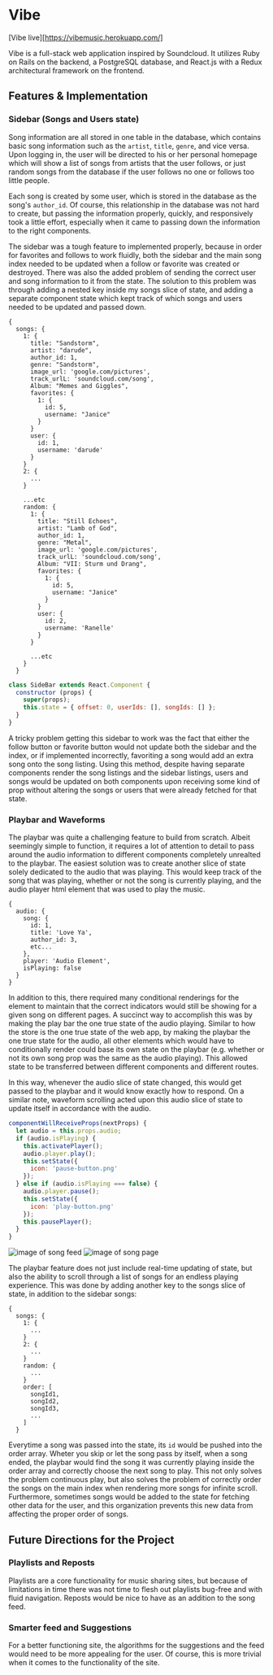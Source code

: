 # Vibe

[Vibe live][https://vibemusic.herokuapp.com/]

Vibe is a full-stack web application inspired by Soundcloud.  It utilizes Ruby on Rails on the backend, a PostgreSQL database, and React.js with a Redux architectural framework on the frontend.  

## Features & Implementation

### Sidebar (Songs and Users state)

  Song information are all stored in one table in the database, which contains basic song information such as the `artist`, `title`, `genre`, and vice versa. Upon logging in, the user will be directed to his or her personal homepage which will show a list of songs from artists that the user follows, or just random songs from the database if the user follows no one or follows too little people.

  Each song is created by some user, which is stored in the database as the song's `author_id`. Of course, this relationship in the database was not hard to create, but passing the information properly, quickly, and responsively took a little effort, especially when it came to passing down the information to the right components.

  The sidebar was a tough feature to implemented properly, because in order for favorites and follows to work fluidly, both the sidebar and the main song index needed to be updated when a follow or favorite was created or destroyed. There was also the added problem of sending the correct user and song information to it from the state. The solution to this problem was through adding a nested key inside my songs slice of state, and adding a separate component state which kept track of which songs and users needed to be updated and passed down.

```
{
  songs: {
    1: {
      title: "Sandstorm",
      artist: "darude",
      author_id: 1,
      genre: "Sandstorm",
      image_url: 'google.com/pictures',
      track_urlL: 'soundcloud.com/song',
      Album: "Memes and Giggles",
      favorites: {
        1: {
          id: 5,
          username: "Janice"
        }
      }
      user: {
        id: 1,
        username: 'darude'
      }
    }
    2: {
      ...
    }

    ...etc
    random: {
      1: {
        title: "Still Echoes",
        artist: "Lamb of God",
        author_id: 1,
        genre: "Metal",
        image_url: 'google.com/pictures',
        track_urlL: 'soundcloud.com/song',
        Album: "VII: Sturm und Drang",
        favorites: {
          1: {
            id: 5,
            username: "Janice"
          }
        }
        user: {
          id: 2,
          username: 'Ranelle'
        }
      }

      ...etc
    }
  }
```
```js
class SideBar extends React.Component {
  constructor (props) {
    super(props);
    this.state = { offset: 0, userIds: [], songIds: [] };
  }
}
```

A tricky problem getting this sidebar to work was the fact that either the follow button or favorite button would not update both the sidebar and the index, or if implemented incorrectly, favoriting a song would add an extra song onto the song listing. Using this method, despite having separate components render the song listings and the sidebar listings, users and songs would be updated on both components upon receiving some kind of prop without altering the songs or users that were already fetched for that state.

### Playbar and Waveforms

The playbar was quite a challenging feature to build from scratch. Albeit seemingly simple to function, it requires a lot of attention to detail to pass around the audio information to different components completely unrealted to the playbar. The easiest solution was to create another slice of state solely dedicated to the audio that was playing. This would keep track of the song that was playing, whether or not the song is currently playing, and the audio player html element that was used to play the music.

```
{
  audio: {
    song: {
      id: 1,
      title: 'Love Ya',
      author_id: 3,
      etc...
    },
    player: 'Audio Element',
    isPlaying: false
  }
}
```

In addition to this, there required many conditional renderings for the element to maintain that the correct indicators would still be showing for a given song on different pages. A succinct way to accomplish this was by making the play bar the one true state of the audio playing. Similar to how the store is the one true state of the web app, by making the playbar the one true state for the audio, all other elements which would have to conditionally render could base its own state on the playbar (e.g. whether or not its own song prop was the same as the audio playing). This allowed state to be transferred between different components and different routes.

In this way, whenever the audio slice of state changed, this would get passed to the playbar and it would know exactly how to respond. On a similar note, waveform scrolling acted upon this audio slice of state to update itself in accordance with the audio.

```js
componentWillReceiveProps(nextProps) {
  let audio = this.props.audio;
  if (audio.isPlaying) {
    this.activatePlayer();
    audio.player.play();
    this.setState({
      icon: 'pause-button.png'
    });
  } else if (audio.isPlaying === false) {
    audio.player.pause();
    this.setState({
      icon: 'play-button.png'
    });
    this.pausePlayer();
  }
}
```

![image of song feed](docs/playbar1.png)
![image of song page](docs/playbar2.png)

The playbar feature does not just include real-time updating of state, but also the ability to scroll through a list of songs for an endless playing experience. This was done by adding another key to the songs slice of state, in addition to the sidebar songs:

```
{
  songs: {
    1: {
      ...
    }
    2: {
      ...
    }
    random: {
      ...
    }
    order: [
      songId1,
      songId2,
      songId3,
      ...
    ]
  }
```

Everytime a song was passed into the state, its `id` would be pushed into the order array. Wheter you skip or let the song pass by itself, when a song ended, the playbar would find the song it was currently playing inside the order array and correctly choose the next song to play. This not only solves the problem continuous play, but also solves the problem of correctly order the songs on the main index when rendering more songs for infinite scroll. Furthermore, sometimes songs would be added to the state for fetching other data for the user, and this organization prevents this new data from affecting the proper order of songs.

## Future Directions for the Project

### Playlists and Reposts

Playlists are a core functionality for music sharing sites, but because of limitations in time there was not time to flesh out playlists bug-free and with fluid navigation. Reposts would be nice to have as an addition to the song feed.

### Smarter feed and Suggestions

For a better functioning site, the algorithms for the suggestions and the feed would need to be more appealing for the user. Of course, this is more trivial when it comes to the functionality of the site.
